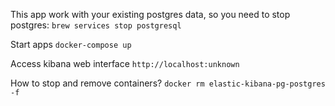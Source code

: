 This app work with your existing postgres data, so you need to stop postgres:
`brew services stop postgresql`

Start apps
`docker-compose up`

Access kibana web interface
`http://localhost:unknown`

How to stop and remove containers?
`docker rm elastic-kibana-pg-postgres -f`
